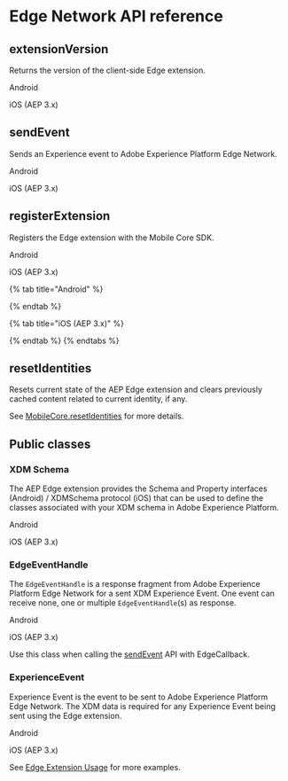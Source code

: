 # Edge Network API reference

## extensionVersion

Returns the version of the client-side Edge extension.

<TabsBlock orientation="horizontal" slots="heading, content" repeat="2"/>

Android

<ExtensionVersionAndroid/>

iOS (AEP 3.x)

<ExtensionVersionIosAEP/>

## sendEvent

Sends an Experience event to Adobe Experience Platform Edge Network.

<TabsBlock orientation="horizontal" slots="heading, content" repeat="2"/>

Android

<SendEventAndroid/>

iOS (AEP 3.x)

<SendEventIosAEP/>

## registerExtension

Registers the Edge extension with the Mobile Core SDK.

<TabsBlock orientation="horizontal" slots="heading, content" repeat="2"/>

Android

<RegisterExtensionAndroid/>

iOS (AEP 3.x)

<RegisterExtensionIosAEP/>

{% tab title="Android" %}

{% endtab %}

{% tab title="iOS (AEP 3.x)" %}


{% endtab %}
{% endtabs %}

## resetIdentities

Resets current state of the AEP Edge extension and clears previously cached content related to current identity, if any.

See [MobileCore.resetIdentities](../mobile-core/api-reference.md#resetidentities) for more details.

## Public classes

### XDM Schema

The AEP Edge extension provides the Schema and Property interfaces (Android) / XDMSchema protocol (iOS) that can be used to define the classes associated with your XDM schema in Adobe Experience Platform.

<TabsBlock orientation="horizontal" slots="heading, content" repeat="2"/>

Android

<XdmSchemaAndroid/>

iOS (AEP 3.x)

<XdmSchemaIosAEP/>

### EdgeEventHandle

The `EdgeEventHandle` is a response fragment from Adobe Experience Platform Edge Network for a sent XDM Experience Event.
One event can receive none, one or multiple `EdgeEventHandle`(s) as response.

<TabsBlock orientation="horizontal" slots="heading, content" repeat="2"/>

Android

<EdgeEventHandleAndroid/>

iOS (AEP 3.x)

<EdgeEventHandleIosAEP/>

Use this class when calling the [sendEvent](#sendevent) API with EdgeCallback.

### ExperienceEvent

Experience Event is the event to be sent to Adobe Experience Platform Edge Network.
The XDM data is required for any Experience Event being sent using the Edge extension.

<TabsBlock orientation="horizontal" slots="heading, content" repeat="2"/>

Android

<ExperienceEventAndroid/>

iOS (AEP 3.x)

<ExperienceEventIosAEP/>

See [Edge Extension Usage](https://github.com/adobe/aepsdk-edge-ios/blob/main/docs/ExtensionUsage.md) for more examples.
